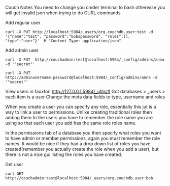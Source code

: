 Couch Notes
You need to change you cmder terminal to bash otherwise you will get invalid json when trying to do CURL commands


Add regular user

    curl -X PUT http://localhost:5984/_users/org.couchdb.user:test -d '{"name":"test", "password":"bobspassword", "roles":[], "type":"user"}' -H "Content-Type: application/json"

Add admin user

    curl -X PUT  http://couchadmin:test@localhost:5984/_config/admins/anna -d '"secret"'

    curl -X PUT  http://adminusername:password@localhost:5984/_config/admins/anna -d '"secret"'

View users in fauxton  http://127.0.0.1:5984/_utils/#
Got databases > _users > each item is a user
Change the meta data fields to type, username and roles


When you create a user you can specify any role, essentially this jut is a way to link a user to permissions.  Unlike creating traditional roles then adding them to the users you have to remember the role name you are using so that each user you add has the same role roles name.

In the permissions tab of a database you then specify what roles you want to have admin or member permissions, again you must remember the role names.  It would be nice if they had a drop down list of roles you have created(remember you actually create the role when you add a user), but there is not a nice gui listing the roles you have created.

Get user

    curl GET http://couchadmin:test@localhost:5984/_users/org.couchdb.user:bob